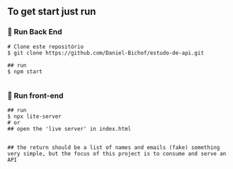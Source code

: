 ## To get start just run
### 🎲 Run Back End 

```
# Clone este repositório
$ git clone https://github.com/Daniel-Bichof/estudo-de-api.git

## run
$ npm start


```

### 🎲 Run front-end
```
## run
$ npx lite-server
# or
## open the 'live server' in index.html


## the return should be a list of names and emails (fake) something very simple, but the focus of this project is to consume and serve an API
```

